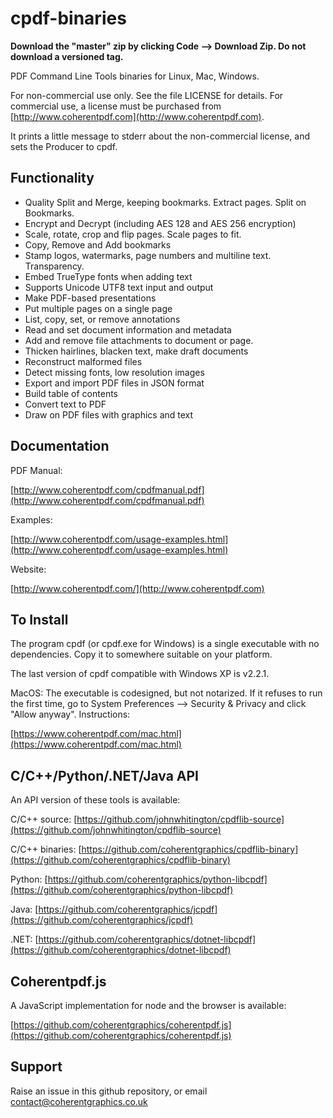 cpdf-binaries
=============

**Download the "master" zip by clicking Code --> Download Zip. Do not download a versioned tag.**

PDF Command Line Tools binaries for Linux, Mac, Windows.

For non-commercial use only. See the file LICENSE for details. For commercial
use, a license must be purchased from
[http://www.coherentpdf.com](http://www.coherentpdf.com).

It prints a little message to stderr about the non-commercial license, and sets
the Producer to cpdf.


Functionality
---

* Quality Split and Merge, keeping bookmarks. Extract pages. Split on Bookmarks.
* Encrypt and Decrypt (including AES 128 and AES 256 encryption)
* Scale, rotate, crop and flip pages. Scale pages to fit.
* Copy, Remove and Add bookmarks
* Stamp logos, watermarks, page numbers and multiline text. Transparency.
* Embed TrueType fonts when adding text
* Supports Unicode UTF8 text input and output
* Make PDF-based presentations
* Put multiple pages on a single page
* List, copy, set, or remove annotations
* Read and set document information and metadata
* Add and remove file attachments to document or page.
* Thicken hairlines, blacken text, make draft documents
* Reconstruct malformed files
* Detect missing fonts, low resolution images
* Export and import PDF files in JSON format
* Build table of contents
* Convert text to PDF
* Draw on PDF files with graphics and text


Documentation
---

PDF Manual:

[http://www.coherentpdf.com/cpdfmanual.pdf](http://www.coherentpdf.com/cpdfmanual.pdf)

Examples:

[http://www.coherentpdf.com/usage-examples.html](http://www.coherentpdf.com/usage-examples.html)

Website:

[http://www.coherentpdf.com/](http://www.coherentpdf.com)


To Install
---

The program cpdf (or cpdf.exe for Windows) is a single executable with no
dependencies. Copy it to somewhere suitable on your platform.

The last version of cpdf compatible with Windows XP is v2.2.1.

MacOS: The executable is codesigned, but not notarized. If it refuses to run
the first time, go to System Preferences --> Security & Privacy and click
"Allow anyway". Instructions:

[https://www.coherentpdf.com/mac.html](https://www.coherentpdf.com/mac.html)


C/C++/Python/.NET/Java API
---

An API version of these tools is available:

C/C++ source: [https://github.com/johnwhitington/cpdflib-source](https://github.com/johnwhitington/cpdflib-source)

C/C++ binaries: [https://github.com/coherentgraphics/cpdflib-binary](https://github.com/coherentgraphics/cpdflib-binary)

Python: [https://github.com/coherentgraphics/python-libcpdf](https://github.com/coherentgraphics/python-libcpdf)

Java: [https://github.com/coherentgraphics/jcpdf](https://github.com/coherentgraphics/jcpdf)

.NET: [https://github.com/coherentgraphics/dotnet-libcpdf](https://github.com/coherentgraphics/dotnet-libcpdf)


Coherentpdf.js
---

A JavaScript implementation for node and the browser is available:

[https://github.com/coherentgraphics/coherentpdf.js](https://github.com/coherentgraphics/coherentpdf.js)


Support
---

Raise an issue in this github repository, or email
contact@coherentgraphics.co.uk
